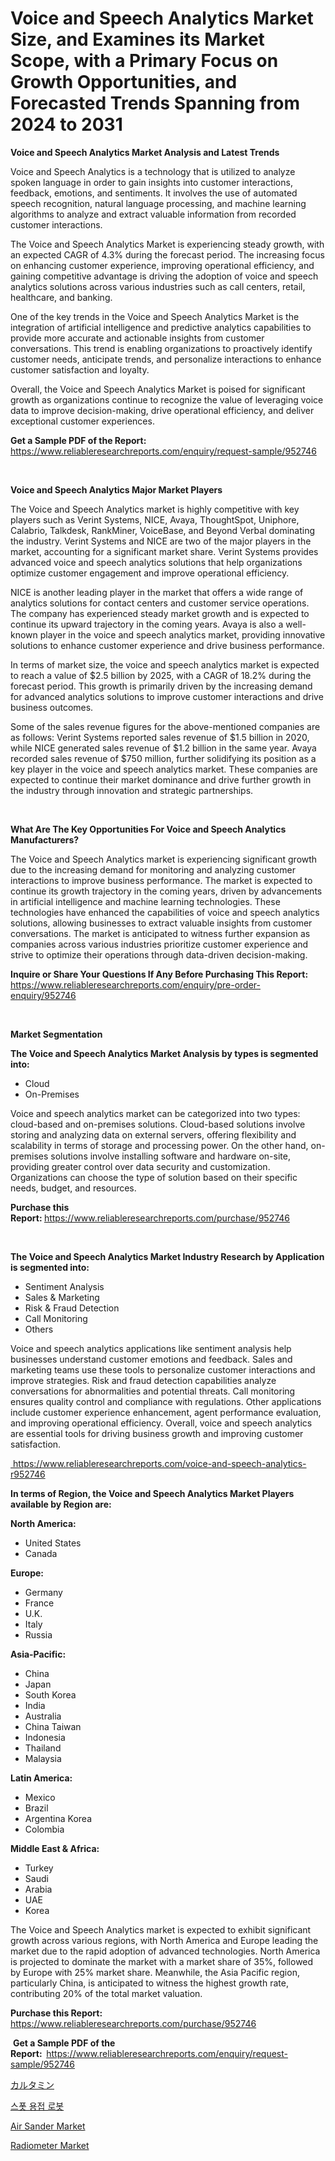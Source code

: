 <p><h1>Voice and Speech Analytics Market Size, and Examines its Market Scope, with a Primary Focus on Growth Opportunities, and Forecasted Trends Spanning from 2024 to 2031</h1></p><p><strong>Voice and Speech Analytics Market Analysis and Latest Trends</strong></p>
<p><p>Voice and Speech Analytics is a technology that is utilized to analyze spoken language in order to gain insights into customer interactions, feedback, emotions, and sentiments. It involves the use of automated speech recognition, natural language processing, and machine learning algorithms to analyze and extract valuable information from recorded customer interactions.</p><p>The Voice and Speech Analytics Market is experiencing steady growth, with an expected CAGR of 4.3% during the forecast period. The increasing focus on enhancing customer experience, improving operational efficiency, and gaining competitive advantage is driving the adoption of voice and speech analytics solutions across various industries such as call centers, retail, healthcare, and banking.</p><p>One of the key trends in the Voice and Speech Analytics Market is the integration of artificial intelligence and predictive analytics capabilities to provide more accurate and actionable insights from customer conversations. This trend is enabling organizations to proactively identify customer needs, anticipate trends, and personalize interactions to enhance customer satisfaction and loyalty.</p><p>Overall, the Voice and Speech Analytics Market is poised for significant growth as organizations continue to recognize the value of leveraging voice data to improve decision-making, drive operational efficiency, and deliver exceptional customer experiences.</p></p>
<p><strong>Get a Sample PDF of the Report:&nbsp;</strong> <a href="https://www.reliableresearchreports.com/enquiry/request-sample/952746">https://www.reliableresearchreports.com/enquiry/request-sample/952746</a></p>
<p>&nbsp;</p>
<p><strong>Voice and Speech Analytics Major Market Players</strong></p>
<p><p>The Voice and Speech Analytics market is highly competitive with key players such as Verint Systems, NICE, Avaya, ThoughtSpot, Uniphore, Calabrio, Talkdesk, RankMiner, VoiceBase, and Beyond Verbal dominating the industry. Verint Systems and NICE are two of the major players in the market, accounting for a significant market share. Verint Systems provides advanced voice and speech analytics solutions that help organizations optimize customer engagement and improve operational efficiency.</p><p>NICE is another leading player in the market that offers a wide range of analytics solutions for contact centers and customer service operations. The company has experienced steady market growth and is expected to continue its upward trajectory in the coming years. Avaya is also a well-known player in the voice and speech analytics market, providing innovative solutions to enhance customer experience and drive business performance.</p><p>In terms of market size, the voice and speech analytics market is expected to reach a value of $2.5 billion by 2025, with a CAGR of 18.2% during the forecast period. This growth is primarily driven by the increasing demand for advanced analytics solutions to improve customer interactions and drive business outcomes.</p><p>Some of the sales revenue figures for the above-mentioned companies are as follows: Verint Systems reported sales revenue of $1.5 billion in 2020, while NICE generated sales revenue of $1.2 billion in the same year. Avaya recorded sales revenue of $750 million, further solidifying its position as a key player in the voice and speech analytics market. These companies are expected to continue their market dominance and drive further growth in the industry through innovation and strategic partnerships.</p></p>
<p>&nbsp;</p>
<p><strong>What Are The Key Opportunities For Voice and Speech Analytics Manufacturers?</strong></p>
<p><p>The Voice and Speech Analytics market is experiencing significant growth due to the increasing demand for monitoring and analyzing customer interactions to improve business performance. The market is expected to continue its growth trajectory in the coming years, driven by advancements in artificial intelligence and machine learning technologies. These technologies have enhanced the capabilities of voice and speech analytics solutions, allowing businesses to extract valuable insights from customer conversations. The market is anticipated to witness further expansion as companies across various industries prioritize customer experience and strive to optimize their operations through data-driven decision-making.</p></p>
<p><strong>Inquire or Share Your Questions If Any Before Purchasing This Report:</strong> <a href="https://www.reliableresearchreports.com/enquiry/pre-order-enquiry/952746">https://www.reliableresearchreports.com/enquiry/pre-order-enquiry/952746</a></p>
<p>&nbsp;</p>
<p><strong>Market Segmentation</strong></p>
<p><strong>The Voice and Speech Analytics Market Analysis by types is segmented into:</strong></p>
<p><ul><li>Cloud</li><li>On-Premises</li></ul></p>
<p><p>Voice and speech analytics market can be categorized into two types: cloud-based and on-premises solutions. Cloud-based solutions involve storing and analyzing data on external servers, offering flexibility and scalability in terms of storage and processing power. On the other hand, on-premises solutions involve installing software and hardware on-site, providing greater control over data security and customization. Organizations can choose the type of solution based on their specific needs, budget, and resources.</p></p>
<p><strong>Purchase this Report:&nbsp;</strong><a href="https://www.reliableresearchreports.com/purchase/952746">https://www.reliableresearchreports.com/purchase/952746</a></p>
<p>&nbsp;</p>
<p><strong>The Voice and Speech Analytics Market Industry Research by Application is segmented into:</strong></p>
<p><ul><li>Sentiment Analysis</li><li>Sales & Marketing</li><li>Risk & Fraud Detection</li><li>Call Monitoring</li><li>Others</li></ul></p>
<p><p>Voice and speech analytics applications like sentiment analysis help businesses understand customer emotions and feedback. Sales and marketing teams use these tools to personalize customer interactions and improve strategies. Risk and fraud detection capabilities analyze conversations for abnormalities and potential threats. Call monitoring ensures quality control and compliance with regulations. Other applications include customer experience enhancement, agent performance evaluation, and improving operational efficiency. Overall, voice and speech analytics are essential tools for driving business growth and improving customer satisfaction.</p></p>
<p><a href="https://www.reliableresearchreports.com/voice-and-speech-analytics-r952746">&nbsp;https://www.reliableresearchreports.com/voice-and-speech-analytics-r952746</a></p>
<p><strong>In terms of Region, the Voice and Speech Analytics Market Players available by Region are:</strong></p>
<p>
    <p> <strong> North America: </strong>
        <ul>
            <li>United States</li>
            <li>Canada</li>
        </ul>
        </p> 
    <p> <strong> Europe: </strong>
        <ul>
            <li>Germany</li>
            <li>France</li>
            <li>U.K.</li>
            <li>Italy</li>
            <li>Russia</li>
        </ul>
        </p> 
    <p> <strong> Asia-Pacific: </strong>
        <ul>
            <li>China</li>
            <li>Japan</li>
            <li>South Korea</li>
            <li>India</li>
            <li>Australia</li>
            <li>China Taiwan</li>
            <li>Indonesia</li>
            <li>Thailand</li>
            <li>Malaysia</li>
        </ul>
        </p> 
    <p> <strong> Latin America: </strong>
        <ul>
            <li>Mexico</li>
            <li>Brazil</li>
            <li>Argentina Korea</li>
            <li>Colombia</li>
        </ul>
        </p> 
    <p> <strong> Middle East & Africa: </strong>
        <ul>
            <li>Turkey</li>
            <li>Saudi</li>
            <li>Arabia</li>
            <li>UAE</li>
            <li>Korea</li>
        </ul>
    </p>
    </p>
<p><p>The Voice and Speech Analytics market is expected to exhibit significant growth across various regions, with North America and Europe leading the market due to the rapid adoption of advanced technologies. North America is projected to dominate the market with a market share of 35%, followed by Europe with 25% market share. Meanwhile, the Asia Pacific region, particularly China, is anticipated to witness the highest growth rate, contributing 20% of the total market valuation.</p></p>
<p><strong>Purchase this Report: </strong><a href="https://www.reliableresearchreports.com/purchase/952746">https://www.reliableresearchreports.com/purchase/952746</a></p>
<p>&nbsp;<strong>Get a Sample PDF of the Report:&nbsp;&nbsp;</strong><a href="https://www.reliableresearchreports.com/enquiry/request-sample/952746">https://www.reliableresearchreports.com/enquiry/request-sample/952746</a></p>
<p><strong></strong></p>
<p><p><a href="https://medium.com/@eugenethompson65/2024%E5%B9%B4%E3%81%8B%E3%82%892031%E5%B9%B4%E3%81%BE%E3%81%A7%E3%81%AE%E3%82%AB%E3%83%AB%E3%82%B5%E3%83%9F%E3%83%B3%E5%B8%82%E5%A0%B4%E3%83%88%E3%83%AC%E3%83%B3%E3%83%89%E3%81%A8%E5%B8%82%E5%A0%B4%E5%88%86%E6%9E%90%E3%82%92%E4%BA%88%E6%B8%AC%E3%81%95%E3%82%8C%E3%81%BE%E3%81%99-13faa89855c3">カルタミン</a></p><p><a href="https://github.com/lzrvbyqzftro57/Market-Research-Report-List-2/blob/main/206656751448.md">스폿 용접 로봇</a></p><p><a href="https://www.linkedin.com/pulse/air-sander-market-trends-forecast-competitive-analysis-2031-17jje">Air Sander Market</a></p><p><a href="https://www.linkedin.com/pulse/radiometer-market-exploring-share-trends-future-growth-advanced-res-xwqye">Radiometer Market</a></p></p>